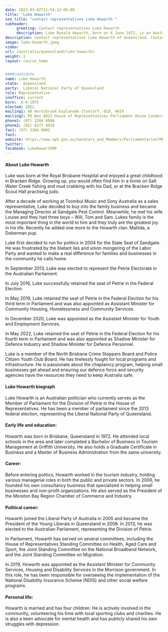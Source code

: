 ```yaml
---
date: 2023-03-02T11:54:12-05:00
title: "Luke Howarth"
seo_title: "contact representatives Luke Howarth "
subheader:
     greeting: Contact representatives Luke Howarth
     description: Luke Ronald Howarth, born on 6 June 1972, is an Australian politician who has been a member of the House of Representatives since the 2013 federal election, representing the Division of Petrie. 
description: Contact representatives Luke Howarth of Queensland. Contact information for Luke Howarth includes email address, phone number, and mailing address.
image: luke-howarth.jpeg
video:
url: /australia/queensland/luke-howarth/
weight: 1
layout: course_home


####candidate
name: Luke Howarth
state:	Queensland
party:	Liberal National Party of Queensland
role: Representative
inoffice: current
born:  6-6-1972
elected: 2022
mailing1: 40 Hornibrook Esplanade Clontarf, QLD, 4019
mailing2: PO Box 6022 House of Representatives Parliament House Canberra ACT 2600
phone1:	(07) 3284 8008
phone2: (02) 6277 4018
fax1: (07) 3284 8002
fax2:
website: https://www.aph.gov.au/Senators_and_Members/Parliamentarian?MPID=247742
twitter:
facebook: LukeHowarthMP
---
```

#### About Luke Howarth
Luke was born at the Royal Brisbane Hospital and enjoyed a great childhood in Bracken Ridge. Growing up, you would often find him in a tinnie on Salt Water Creek fishing and mud crabbing with his Dad, or at the Bracken Ridge Scout Hall practising judo.

After a decade of working at Toombul Music and Sony Australia as a sales representative, Luke decided to buy into the family business and became the Managing Director at Sandgate Pest Control. Meanwhile, he met his wife Louise and they had three boys – Will, Tom and Sam. Lukes family is the most important thing in the world to him and they truly are the greatest joy in his life. Recently he added one more to the Howarth clan: Matilda, a Doberman pup.

Luke first decided to run for politics in 2004 for the State Seat of Sandgate. He was frustrated by the blatant lies and union mongering of the Labor Party and wanted to make a real difference for families and businesses in the community he calls home.

In September 2013, Luke was elected to represent the Petrie Electorate in the Australian Parliament.

In July 2016, Luke successfully retained the seat of Petrie in the Federal Election.

In May 2019, Luke retained the seat of Petrie in the Federal Election for his third term in Parliament and was also appointed as Assistant Minister for Community Housing, Homelessness and Community Services.

In December 2020, Luke was appointed as the Assistant Minister for Youth and Employment Services.

In May 2022, Luke retained the seat of Petrie in the Federal Election for his fourth term in Parliament and was also appointed as Shadow Minister for Defence Industry and Shadow Minister for Defence Personnel.

Luke is a member of the North Brisbane Crime Stoppers Board and Police Citizen Youth Club Board. He has tirelessly fought for local programs and infrastructure. He is passionate about the chaplaincy program, helping small businesses get ahead and ensuring our defence force and security agencies have the resources they need to keep Australia safe.  

#### Luke Howarth biograph 
Luke Howarth is an Australian politician who currently serves as the Member of Parliament for the Division of Petrie in the House of Representatives. He has been a member of parliament since the 2013 federal election, representing the Liberal National Party of Queensland.

#### Early life and education:
Howarth was born in Brisbane, Queensland in 1972. He attended local schools in the area and later completed a Bachelor of Business in Tourism Management at Griffith University. He also holds a Graduate Certificate in Business and a Master of Business Administration from the same university.

#### Career:
Before entering politics, Howarth worked in the tourism industry, holding various managerial roles in both the public and private sectors. In 2006, he founded his own consultancy business that specialized in helping small businesses and non-profit organizations. He also served as the President of the Moreton Bay Region Chamber of Commerce and Industry.

#### Political career:
Howarth joined the Liberal Party of Australia in 2005 and became the President of the Young Liberals in Queensland in 2008. In 2013, he was elected to the Australian Parliament, representing the Division of Petrie.

In Parliament, Howarth has served on several committees, including the House of Representatives Standing Committee on Health, Aged Care and Sport, the Joint Standing Committee on the National Broadband Network, and the Joint Standing Committee on Migration.

In 2019, Howarth was appointed as the Assistant Minister for Community Services, Housing and Disability Services in the Morrison government. In this role, he has been responsible for overseeing the implementation of the National Disability Insurance Scheme (NDIS) and other social welfare programs.

#### Personal life:
Howarth is married and has four children. He is actively involved in the community, volunteering his time with local sporting clubs and charities. He is also a keen advocate for mental health and has publicly shared his own struggles with depression.